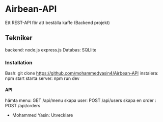 # Airbean-API

Ett REST-API för att beställa kaffe (Backend projekt)

## Tekniker

backend: node.js express.js
Databas: SQLlite


### Installation 

Bash: git clone https://github.com/mohammedyasin4/Airbean-API
instalera: npm start
starta server: npm run dev 


#### API 

hämta menu: GET /api/menu
skapa user: POST /api/users
skapa en order : POST /api/orders


* Mohammed Yasin: Utvecklare 